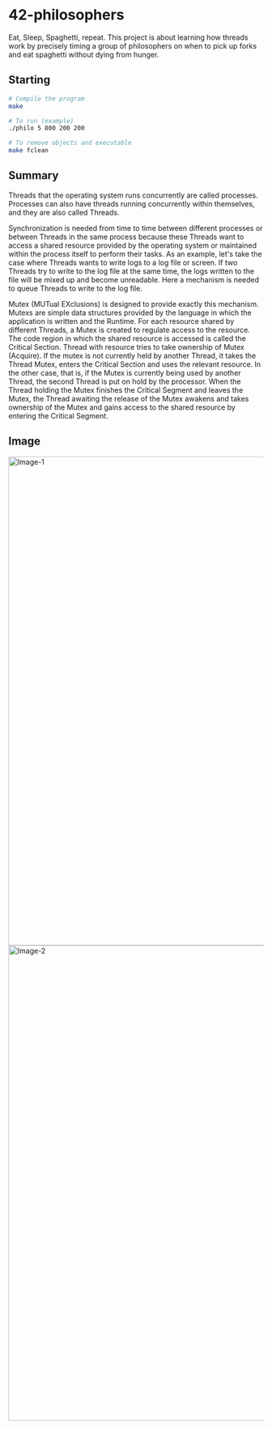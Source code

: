 # 42-philosophers
Eat, Sleep, Spaghetti, repeat. This project is about learning how threads work by precisely timing a group of philosophers on when to pick up forks and eat spaghetti without dying from hunger.


## Starting ##

```bash
# Compile the program
make

# To run (example)
./philo 5 800 200 200

# To remove objects and executable
make fclean
```

## Summary ##
Threads that the operating system runs concurrently are called processes. Processes can also have threads running concurrently within themselves, and they are also called Threads.

Synchronization is needed from time to time between different processes or between Threads in the same process because these Threads want to access a shared resource provided by the operating system or maintained within the process itself to perform their tasks. As an example, let's take the case where Threads wants to write logs to a log file or screen. If two Threads try to write to the log file at the same time, the logs written to the file will be mixed up and become unreadable. Here a mechanism is needed to queue Threads to write to the log file.

Mutex (MUTual EXclusions) is designed to provide exactly this mechanism. Mutexs are simple data structures provided by the language in which the application is written and the Runtime. For each resource shared by different Threads, a Mutex is created to regulate access to the resource. The code region in which the shared resource is accessed is called the Critical Section. Thread with resource tries to take ownership of Mutex (Acquire). If the mutex is not currently held by another Thread, it takes the Thread Mutex, enters the Critical Section and uses the relevant resource. In the other case, that is, if the Mutex is currently being used by another Thread, the second Thread is put on hold by the processor. When the Thread holding the Mutex finishes the Critical Segment and leaves the Mutex, the Thread awaiting the release of the Mutex awakens and takes ownership of the Mutex and gains access to the shared resource by entering the Critical Segment.



## Image ##
<img width="966" alt="Image-1" src="https://user-images.githubusercontent.com/97880185/210461944-01c7ec37-78ea-4d6e-9047-730aa91f65e7.png">

<img width="939" alt="Image-2" src="https://user-images.githubusercontent.com/97880185/210462008-2a476961-eca1-4266-b95c-2365c3662b0c.png">

